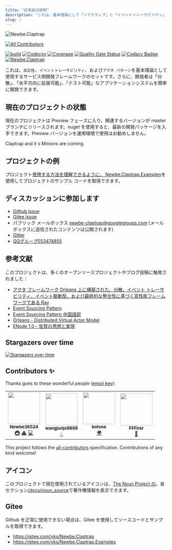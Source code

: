 ```yaml
---
title: "日本語の説明"
description: "これは、基本理論として「リアクティブ」と「イベントトレーサビリティ」と「アクタモード」を使用するサービス側開発フレームワークのセットです。さらに、開発者は「分散」、「水平方向に拡張可能」、「テスト可能」なアプリケーションシステムを簡単に開発できます。"
slug: /
---
```


![Newbe.Claptrap](https://www.newbe.pro/images/main_banner.png)

<!-- ALL-CONTRIBUTORS-BADGE:START - Do not remove or modify this section -->

[![All Contributors](https://img.shields.io/badge/all_contributors-4-orange.svg?style=flat-square)](#contributors-)

<!-- ALL-CONTRIBUTORS-BADGE:END -->

[![build](https://github.com/newbe36524/Newbe.Claptrap/workflows/Claptrap/badge.svg)](https://github.com/newbe36524/Newbe.Claptrap/actions) [![Codecov](https://img.shields.io/codecov/c/github/newbe36524/Newbe.Claptrap)](https://codecov.io/gh/newbe36524/Newbe.Claptrap) [![Coverage](https://sonarcloud.io/api/project_badges/measure?project=newbe36524_Newbe.Claptrap&metric=coverage)](https://sonarcloud.io/dashboard?id=newbe36524_Newbe.Claptrap) [![Quality Gate Status](https://sonarcloud.io/api/project_badges/measure?project=newbe36524_Newbe.Claptrap&metric=alert_status)](https://sonarcloud.io/dashboard?id=newbe36524_Newbe.Claptrap) [![Codacy Badge](https://api.codacy.com/project/badge/Grade/1fd0e7443364414ca0003dab27f9f9b8)](https://www.codacy.com/manual/472158246/Newbe.Claptrap?utm_source=github.com&utm_medium=referral&utm_content=newbe36524/Newbe.Claptrap&utm_campaign=Badge_Grade) [![Newbe.Claptrap](https://img.shields.io/nuget/v/Newbe.Claptrap?label=Newbe.Claptrap%20nuget&logo=Newbe.Claptrap&style=flat-square)](https://www.nuget.org/packages/Newbe.Claptrap/)

これは、`反応性`、`イベントトレーサビリティ`、および`アクタ パターン`を基本理論として使用するサービス側開発フレームワークのセットです。さらに、開発者は「分散」、「水平方向に拡張可能」、「テスト可能」なアプリケーションシステムを簡単に開発できます。

## 現在のプロジェクトの状態

現在のプロジェクトは Preview フェーズに入り、関連するバージョンが master ブランチにリリースされます。nuget を使用すると、最新の開発パッケージを入手できます。Preview バージョンを運用環境で使用はお勧めしません。

Claptrap and it`s Minions are coming.

## プロジェクトの例

プロジェクト[使用する方法を理解できるように、 Newbe.Claptrap.Examples](https://github.com/newbe36524/Newbe.Claptrap.Examples)を使用してプロジェクトのサンプル コードを取得できます。

## ディスカッションに参加します

- [Github Issue](https://github.com/newbe36524/Newbe.Claptrap/issues)
- [Gitee Issue](https://gitee.com/yks/Newbe.Claptrap/issues)
- パブリック メールボックス newbe-claptrap@googlegroups.com (メールボックスに送信されたコンテンツは公開されます)
- [Gitter](https://gitter.im/newbe-claptrap/community?utm_source=badge&utm_medium=badge&utm_campaign=pr-badge)
- [QQグループ553474855](https://jq.qq.com/?_wv=1027&k=5uJGXf5)

## 参考文献

このプロジェクトは、多くのオープンソースプロジェクトやブログ投稿に触発されました：

- [アクタ フレームワーク Orleans 上に構築された、分散、イベント トレーサビリティ、イベント駆動型、および最終的な整合性に基づく高性能フレームワークである Ray](https://github.com/RayTale/Ray)
- [Event Sourcing Pattern](https://docs.microsoft.com/en-us/previous-versions/msp-n-p/dn589792%28v%3dpandp.10%29)
- [Event Sourcing Pattern 中国語訳](https://www.infoq.cn/article/event-sourcing)
- [Orleans - Distributed Virtual Actor Model](https://github.com/dotnet/orleans)
- [ENode 1.0 - 佐賀の思想と実現](http://www.cnblogs.com/netfocus/p/3149156.html)

## Stargazers over time

[![Stargazers over time](https://starchart.cc/newbe36524/Newbe.Claptrap.svg)](https://starchart.cc/newbe36524/Newbe.Claptrap)

## Contributors ✨

Thanks goes to these wonderful people ([emoji key](https://allcontributors.org/docs/en/emoji-key)):

<!-- ALL-CONTRIBUTORS-LIST:START - Do not remove or modify this section -->
<!-- prettier-ignore-start -->
<!-- markdownlint-disable -->
<table>
  <tr>
    <td align="center"><a href="https://www.newbe.pro"><img src="https://avatars1.githubusercontent.com/u/7685462?v=4" width="100px;" alt=""/><br /><sub><b>Newbe36524</b></sub></a><br /><a href="#infra-newbe36524" title="Infrastructure (Hosting, Build-Tools, etc)">🚇</a> <a href="https://github.com/newbe36524/Newbe.Claptrap/commits?author=newbe36524" title="Tests">⚠️</a> <a href="https://github.com/newbe36524/Newbe.Claptrap/commits?author=newbe36524" title="Code">💻</a></td>
    <td align="center"><a href="https://github.com/wangjunjx8868"><img src="https://avatars3.githubusercontent.com/u/5389565?v=4" width="100px;" alt=""/><br /><sub><b>wangjunjx8868</b></sub></a><br /><a href="#example-wangjunjx8868" title="Examples">💡</a></td>
    <td align="center"><a href="https://github.com/kotoneme"><img src="https://avatars3.githubusercontent.com/u/43395111?v=4" width="100px;" alt=""/><br /><sub><b>kotone</b></sub></a><br /><a href="#translation-kotoneme" title="Translation">🌍</a></td>
    <td align="center"><a href="https://github.com/FFFirer"><img src="https://avatars2.githubusercontent.com/u/22254170?v=4" width="100px;" alt=""/><br /><sub><b>FFFirer</b></sub></a><br /><a href="https://github.com/newbe36524/Newbe.Claptrap/issues?q=author%3AFFFirer" title="Bug reports">🐛</a></td>
  </tr>
</table>

<!-- markdownlint-enable -->
<!-- prettier-ignore-end -->

<!-- ALL-CONTRIBUTORS-LIST:END -->

This project follows the [all-contributors](https://github.com/all-contributors/all-contributors) specification. Contributions of any kind welcome!

## アイコン

このプロジェクトで現在使用されているアイコンは、[The Noun Project の](https://thenounproject.com/)。各セクション[/docs/noun_source](https://github.com/newbe36524/Newbe.Claptrap/tree/master/docs/noun_source)で著作権情報を表示できます。

## Gitee

Github を正常に使用できない場合は、Gitee を使用してソースコードとサンプルを取得できます。

- <https://gitee.com/yks/Newbe.Claptrap>
- <https://gitee.com/yks/Newbe.Claptrap.Examples>
